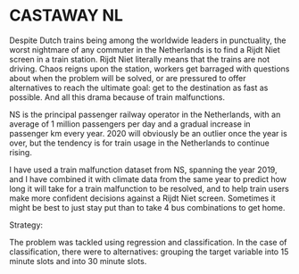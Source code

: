 # CASTAWAY NL

Despite Dutch trains being among the worldwide leaders in punctuality, the worst nightmare of any commuter in the Netherlands is to find a Rijdt Niet screen in a train station. Rijdt Niet literally means that the trains are not driving. Chaos reigns upon the station, workers get barraged with questions about when the problem will be solved, or are pressured to offer alternatives to reach the ultimate goal: get to the destination as fast as possible. And all this drama because of train malfunctions.

NS is the principal passenger railway operator in the Netherlands, with an average of 1 million passengers per day and a gradual increase in passenger km every year. 2020 will obviously be an outlier once the year is over, but the tendency is for train usage in the Netherlands to continue rising.

I have used a train malfunction dataset from NS, spanning the year 2019, and I have combined it with climate data from the same year to predict how long it will take for a train malfunction to be resolved, and to help train users make more confident decisions against a Rijdt Niet screen. Sometimes it might be best to just stay put than to take 4 bus combinations to get home.


Strategy:

The problem was tackled using regression and classification. In the case of classification, there were to alternatives: grouping the target variable into 15 minute slots and into 30 minute slots.
